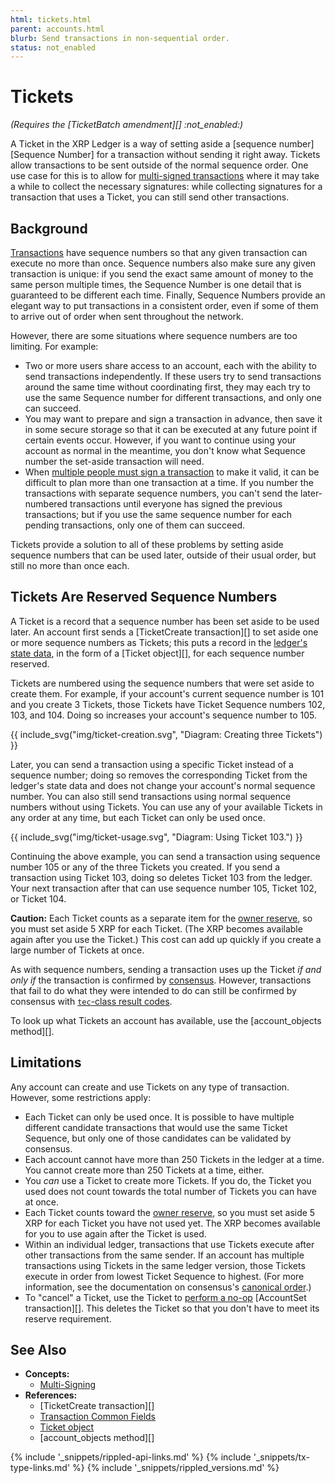 ```yaml
---
html: tickets.html
parent: accounts.html
blurb: Send transactions in non-sequential order.
status: not_enabled
---
```

# Tickets

_(Requires the [TicketBatch amendment][] :not_enabled:)_

A Ticket in the XRP Ledger is a way of setting aside a [sequence number][Sequence Number] for a transaction without sending it right away. Tickets allow transactions to be sent outside of the normal sequence order. One use case for this is to allow for [multi-signed transactions](multi-signing.html) where it may take a while to collect the necessary signatures: while collecting signatures for a transaction that uses a Ticket, you can still send other transactions.

## Background

[Transactions](transaction-basics.html) have sequence numbers so that any given transaction can execute no more than once. Sequence numbers also make sure any given transaction is unique: if you send the exact same amount of money to the same person multiple times, the Sequence Number is one detail that is guaranteed to be different each time. Finally, Sequence Numbers provide an elegant way to put transactions in a consistent order, even if some of them to arrive out of order when sent throughout the network.

However, there are some situations where sequence numbers are too limiting. For example:

- Two or more users share access to an account, each with the ability to send transactions independently. If these users try to send transactions around the same time without coordinating first, they may each try to use the same Sequence number for different transactions, and only one can succeed.
- You may want to prepare and sign a transaction in advance, then save it in some secure storage so that it can be executed at any future point if certain events occur. However, if you want to continue using your account as normal in the meantime, you don't know what Sequence number the set-aside transaction will need. <!-- STYLE_OVERRIDE: will -->
- When [multiple people must sign a transaction](multi-signing.html) to make it valid, it can be difficult to plan more than one transaction at a time. If you number the transactions with separate sequence numbers, you can't send the later-numbered transactions until everyone has signed the previous transactions; but if you use the same sequence number for each pending transactions, only one of them can succeed.

Tickets provide a solution to all of these problems by setting aside sequence numbers that can be used later, outside of their usual order, but still no more than once each.


## Tickets Are Reserved Sequence Numbers

A Ticket is a record that a sequence number has been set aside to be used later. An account first sends a [TicketCreate transaction][] to set aside one or more sequence numbers as Tickets; this puts a record in the [ledger's state data](ledgers.html), in the form of a [Ticket object][], for each sequence number reserved.

Tickets are numbered using the sequence numbers that were set aside to create them. For example, if your account's current sequence number is 101 and you create 3 Tickets, those Tickets have Ticket Sequence numbers 102, 103, and 104. Doing so increases your account's sequence number to 105.

{{ include_svg("img/ticket-creation.svg", "Diagram: Creating three Tickets") }}

Later, you can send a transaction using a specific Ticket instead of a sequence number; doing so removes the corresponding Ticket from the ledger's state data and does not change your account's normal sequence number. You can also still send transactions using normal sequence numbers without using Tickets. You can use any of your available Tickets in any order at any time, but each Ticket can only be used once.

{{ include_svg("img/ticket-usage.svg", "Diagram: Using Ticket 103.") }}

Continuing the above example, you can send a transaction using sequence number 105 or any of the three Tickets you created. If you send a transaction using Ticket 103, doing so deletes Ticket 103 from the ledger. Your next transaction after that can use sequence number 105, Ticket 102, or Ticket 104.

**Caution:** Each Ticket counts as a separate item for the [owner reserve](reserves.html), so you must set aside 5 XRP for each Ticket. (The XRP becomes available again after you use the Ticket.) This cost can add up quickly if you create a large number of Tickets at once.

As with sequence numbers, sending a transaction uses up the Ticket _if and only if_ the transaction is confirmed by [consensus](consensus.html). However, transactions that fail to do what they were intended to do can still be confirmed by consensus with [`tec`-class result codes](tec-codes.html).

To look up what Tickets an account has available, use the [account_objects method][].

## Limitations

Any account can create and use Tickets on any type of transaction. However, some restrictions apply:

- Each Ticket can only be used once. It is possible to have multiple different candidate transactions that would use the same Ticket Sequence, but only one of those candidates can be validated by consensus.
- Each account cannot have more than 250 Tickets in the ledger at a time. You cannot create more than 250 Tickets at a time, either.
- You _can_ use a Ticket to create more Tickets. If you do, the Ticket you used does not count towards the total number of Tickets you can have at once.
- Each Ticket counts toward the [owner reserve](reserves.html), so you must set aside 5 XRP for each Ticket you have not used yet. The XRP becomes available for you to use again after the Ticket is used.
- Within an individual ledger, transactions that use Tickets execute after other transactions from the same sender. If an account has multiple transactions using Tickets in the same ledger version, those Tickets execute in order from lowest Ticket Sequence to highest. (For more information, see the documentation on consensus's [canonical order](consensus.html#calculate-and-share-validations).)
- To "cancel" a Ticket, use the Ticket to [perform a no-op](about-canceling-a-transaction.html) [AccountSet transaction][]. This deletes the Ticket so that you don't have to meet its reserve requirement.

## See Also

<!-- TODO: add a tutorial for creating & using a Ticket -->

- **Concepts:**
    - [Multi-Signing](multi-signing.html)
- **References:**
    - [TicketCreate transaction][]
    - [Transaction Common Fields](transaction-common-fields.html)
    - [Ticket object](ticket.html)
    - [account_objects method][]

<!--{# common link defs #}-->
{% include '_snippets/rippled-api-links.md' %}
{% include '_snippets/tx-type-links.md' %}
{% include '_snippets/rippled_versions.md' %}
